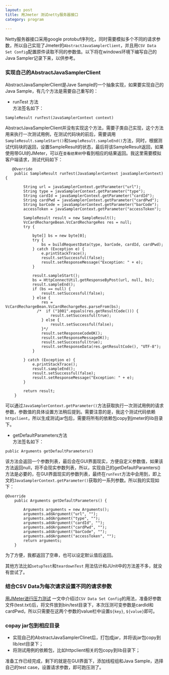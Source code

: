 ```yaml
---  
layout: post  
title: 用Jmeter 测试netty服务器接口     
category: program
 
---
```


Netty服务器接口采用google protobuf序列化，同时需要模拟多个不同的请求参数，所以自己实现了Jmeter的`AbstractJavaSamplerClient`，并且用`CSV Data Set Config`配置原件读取不同的参数值。以下将在windows环境下编写自己的Java Sampler记录下来，以供参考。


### 实现自己的AbstractJavaSamplerClient  

AbstractJavaSamplerClient是Jave Sample的一个抽象实现，如果要实现自己的Java Sample，有几个方法是需要自己重写的：  

 * runTest 方法  
方法签名如下：  

~~~~  
SampleResult runTest(JavaSamplerContext context)
~~~~  

AbstractJavaSamplerClient并没有实现这个方法，需要子类自己实现，这个方法用来执行一次测试用例，在测试代码块的前后，需要调用`SampleResult.sampleStart()`和`SampleResult.sampleEnd()`方法，同时，根据测试代码块的返回，设置SampleResult的状态，最后将该SampleResult返回，如果使用带GUI的JMeter，可以在`查看结果树`中看到相应的结果返回。我这里需要模拟客户端请求，测试代码如下：

~~~~  
   @Override
    public SampleResult runTest(JavaSamplerContext javaSamplerContext) {

        String url = javaSamplerContext.getParameter("url");
        String type = javaSamplerContext.getParameter("type");
        String cardId = javaSamplerContext.getParameter("cardId");
        String cardPwd = javaSamplerContext.getParameter("cardPwd");
        String barCode = javaSamplerContext.getParameter("barCode");
        accessToken = javaSamplerContext.getParameter("accessToken");

        SampleResult result = new SampleResult();
        VcCardRechargeBean.VcCardRechargeRes res = null;
        try {

            byte[] bs = new byte[0];
            try {
                bs = buildRequestData(type, barCode, cardId, cardPwd);
            } catch (Exception e) {
                e.printStackTrace();
                result.setSuccessful(false);
                result.setResponseMessage("Exception: " + e);
            }

            result.sampleStart();
            bs = HttpConnectUtil.getResponseByPost(url, null, bs);
            result.sampleEnd();
            if (bs == null) {
                result.setSuccessful(false);
            } else {
                res = VcCardRechargeBean.VcCardRechargeRes.parseFrom(bs);
              /*  if ("1001".equals(res.getResultCode())) {
                    result.setSuccessful(true);
                } else {
                    result.setSuccessful(false);
                }*/
                result.setResponseCodeOK();
                result.setResponseMessageOK();
                result.setSuccessful(true);
                result.setResponseData(res.getResultCode(), "UTF-8");
            }

        } catch (Exception e) {
            e.printStackTrace();
            result.sampleEnd();
            result.setSuccessful(false);
            result.setResponseMessage("Exception: " + e);
        }

        return result;
    }  
~~~~  

可以通过`JavaSamplerContext.getParameter()`方法获取执行一次测试用例的请求参数，参数值的具体设置方法稍后提到。需要注意的是，我这个测试代码依赖`httpclient`，所以生成测试jar包后，需要将所有的依赖包copy到jmeter的lib目录下。

 * getDefaultParameters方法  
 方法签名如下：  
 
~~~~  
public Arguments getDefaultParameters()  
~~~~  
 
 该方法会返回一个参数列表，最后会在GUI界面现实，方便自定义参数值，如果该方法返回null，将不会现实参数列表，所以，实现自己的getDefaultParamters()方法是必要的，在GUI界面现实的参数列表，最终在`runTest`方法中会用到，即上文的`JavaSamplerContext.getParameter()`获取的一系列参数。所以我的实现如下：    

~~~~  
@Override  
    public Arguments getDefaultParameters() {
    
        Arguments arguments = new Arguments();
        arguments.addArgument("url", "");
        arguments.addArgument("type", "");
        arguments.addArgument("cardId", "");
        arguments.addArgument("cardPwd", "");
        arguments.addArgument("barCode", "");
        arguments.addArgument("accessToken", "");
        return arguments;
    }  
~~~~  

为了方便，我都返回了空串，也可以设定默认值后返回。

其他方法比如`setupTest`和`teardownTest` 用法估计和JUnit中的方法差不多，就没有尝试了。

### 结合CSV Data为每次请求设置不同的请求参数

[用JMeter进行压力测试](http://afredlyj.github.io/posts/jmeter-intro.html) 一文中介绍过`CSV Data Set Config`的用法，准备好参数文件(test.txt)后，将文件放到bin/test目录下，本次压测可变参数是cardId和cardPwd，所以只需要在这两个参数的value栏中设置`${key}`, `${value}`即可。

### copay jar包到相应目录

 * 实现自己的AbstractJavaSamplerClinet后，打包成jar，并将该jar包copy到lib/ext目录下；
 * 将测试用例的依赖包，比如httpclient相关的包copy到lib目录下；
 
准备工作已经完成，剩下的就是在GUI界面下，添加线程组和Java Sample，选择自己的test case，设置请求参数，即可跑压测了。
 
 
